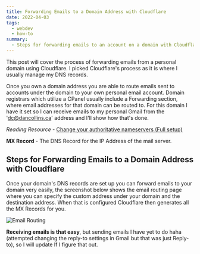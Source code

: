 ```yaml
---
title: Forwarding Emails to a Domain Address with Cloudflare
date: 2022-04-03
tags:
  - webdev
  - how-to
summary:
  - Steps for forwarding emails to an account on a domain with Cloudflare.
---
```


This post will cover the process of forwarding emails from a personal domain using Cloudflare. I picked Cloudflare's process as it is where I usually manage my DNS records.

Once you own a domain address you are able to route emails sent to accounts under the domain to your own personal email account. Domain registrars which utilize a CPanel usually include a Forwarding section, where email addresses for that domain can be routed to. For this domain I have it set so I can receive emails to my personal Gmail from the 'dc@dancollins.ca' address and I'll show how that's done.

_Reading Resource_ - [Change your authoritative nameservers (Full setup)](https://developers.cloudflare.com/dns/zone-setups/full-setup/setup/)

**MX Record** - The DNS Record for the IP Address of the mail server.

## Steps for Forwarding Emails to a Domain Address with Cloudflare

Once your domain's DNS records are set up you can forward emails to your domain very easily, the screenshot below shows the email routing page where you can specify the custom address under your domain and the destination address. When that is configured Cloudflare then generates all the MX Records for you.

![Email Routing](/static/images/Cloudflare-Email-Routing.png)

**Receiving emails is that easy**, but sending emails I have yet to do haha (attempted changing the reply-to settings in Gmail but that was just Reply-to), so I will update If I figure that out.
